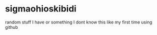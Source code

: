 # sigmaohioskibidi
random stuff I have or something I dont know this like my first time using github
